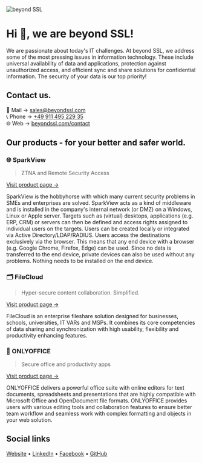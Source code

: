 ![beyond SSL](https://repository.beyondssl.com/beyond_ssl_cover_x2.jpg)

# Hi 👋, we are beyond SSL!

We are passionate about today's IT challenges. At beyond SSL, we address some of the most pressing issues in information technology. These include universal availability of data and applications, protection against unauthorized access, and efficient sync and share solutions for confidential information. The security of your data is our top priority!

## Contact us.

💌 Mail → [sales@beyondssl.com](mailto:sales@beyondssl.com)\
📞 Phone → [+49 911 495 229 35](tel:004991149522935)\
🌐 Web → [beyondssl.com/contact](https://www.beyondssl.com/en/contact/)

## Our products - for your better and safer world.

### 🌐 SparkView
> ZTNA and Remote Security Access

[Visit product page →](https://www.beyondssl.com/en/products/sparkview/)

SparkView is the hobbyhorse with which many current security problems in SMEs and enterprises are solved. SparkView acts as a kind of middleware and is installed in the company's internal network (or DMZ) on a Windows, Linux or Apple server. Targets such as (virtual) desktops, applications (e.g. ERP, CRM) or servers can then be defined and access rights assigned to individual users on the targets. Users can be created locally or integrated via Active Directory/LDAP/RADIUS. Users access the destinations exclusively via the browser. This means that any end device with a browser (e.g. Google Chrome, Firefox, Edge) can be used. Since no data is transferred to the end device, private devices can also be used without any problems. Nothing needs to be installed on the end device.


### 🗂️ FileCloud
> Hyper-secure content collaboration. Simplified.

[Visit product page →](https://www.beyondssl.com/en/products/filecloud/)

FileCloud is an enterprise fileshare solution designed for businesses, schools, universities, IT VARs and MSPs. It combines its core competencies of data sharing and synchronization with high usability, flexibility and productivity enhancing features.


### 📝 ONLYOFFICE
> Secure office and productivity apps

[Visit product page →](https://www.beyondssl.com/en/products/onlyoffice/)

ONLYOFFICE delivers a powerful office suite with online editors for text documents, spreadsheets and presentations that are highly compatible with Microsoft Office and OpenDocument file formats. ONLYOFFICE provides users with various editing tools and collaboration features to ensure better team workflow and seamless work with complex formatting and objects in your web solution.

## Social links

[Website](https://www.beyondssl.com/en/) • [LinkedIn](https://www.linkedin.com/company/beyond-ssl/) • [Facebook](https://www.facebook.com/beyondssl) • [GitHub](https://github.com/beyondssl)
